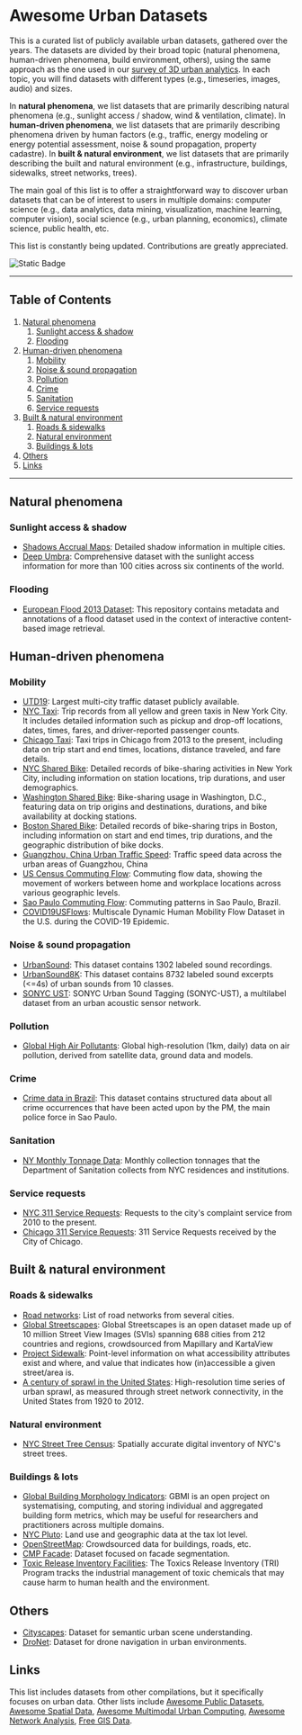 # Awesome Urban Datasets

This is a curated list of publicly available urban datasets, gathered over the years. The datasets are divided by their broad topic (natural phenomena, human-driven phenomena, build environment, others), using the same approach as the one used in our [survey of 3D urban analytics](https://urbantk.org/survey-3d/). In each topic, you will find datasets with different types (e.g., timeseries, images, audio) and sizes.

In **natural phenomena**, we list datasets that are primarily describing natural phenomena (e.g., sunlight access / shadow, wind & ventilation, climate). 
In **human-driven phenomena**, we list datasets that are primarily describing phenomena driven by human factors (e.g., traffic, energy modeling or energy potential assessment, noise & sound propagation, property cadastre). 
In **built & natural environment**, we list datasets that are primarily describing the built and natural environment (e.g., infrastructure, buildings, sidewalks, street networks, trees). 

The main goal of this list is to offer a straightforward way to discover urban datasets that can be of interest to users in multiple domains: computer science (e.g., data analytics, data mining, visualization, machine learning, computer vision), social science (e.g., urban planning, economics), climate science, public health, etc.

This list is constantly being updated. Contributions are greatly appreciated.

![Static Badge](https://img.shields.io/badge/No.%20datasets-32-brightgreen)

***
## Table of Contents

1. [Natural phenomena](#natural-phenomena)
   1. [Sunlight access & shadow](#sunlight-access--shadow)
   2. [Flooding](#flooding)
2. [Human-driven phenomena](#human-driven-phenomena)
   1. [Mobility](#mobility)
   2. [Noise & sound propagation](#noise--sound-propagation)
   3. [Pollution](#pollution)
   4. [Crime](#crime)
   5. [Sanitation](#sanitation)
   6. [Service requests](#service-requests)
3. [Built & natural environment](#built--natural-environment)
   1. [Roads & sidewalks](#roads--sidewalks)
   2. [Natural environment](#natural-environment)
   3. [Buildings & lots](#buildings--lots)
4. [Others](#others)
5. [Links](#links)


***

## Natural phenomena

### Sunlight access & shadow

- [Shadows Accrual Maps](https://github.com/ViDA-NYU/shadow-accrual-maps): Detailed shadow information in multiple cities.
- [Deep Umbra](https://urbantk.org/shadows/): Comprehensive dataset with the sunlight access information for more than 100 cities across six continents of the world.

### Flooding

- [European Flood 2013 Dataset](https://github.com/cvjena/eu-flood-dataset): This repository contains metadata and annotations of a flood dataset used in the context of interactive content-based image retrieval.

## Human-driven phenomena

### Mobility

- [UTD19](https://utd19.ethz.ch/): Largest multi-city traffic dataset publicly available.
- [NYC Taxi](https://www1.nyc.gov/site/tlc/about/tlc-trip-record-data.page): Trip records from all yellow and green taxis in New York City. It includes detailed information such as pickup and drop-off locations, dates, times, fares, and driver-reported passenger counts.
- [Chicago Taxi](https://data.cityofchicago.org/Transportation/Taxi-Trips-2013-2023-/wrvz-psew/about_data): Taxi trips in Chicago from 2013 to the present, including data on trip start and end times, locations, distance traveled, and fare details.
- [NYC Shared Bike](https://www.citibikenyc.com/system-data): Detailed records of bike-sharing activities in New York City, including information on station locations, trip durations, and user demographics.
- [Washington Shared Bike](https://www.capitalbikeshare.com/system-data): Bike-sharing usage in Washington, D.C., featuring data on trip origins and destinations, durations, and bike availability at docking stations.
- [Boston Shared Bike](https://s3.amazonaws.com/hubway-data/index.html): Detailed records of bike-sharing trips in Boston, including information on start and end times, trip durations, and the geographic distribution of bike docks.
- [Guangzhou, China Urban Traffic Speed](https://zenodo.org/record/1205229): Traffic speed data across the urban areas of Guangzhou, China
- [US Census Commuting Flow](https://www.census.gov/topics/employment/commuting/guidance/flows.html): Commuting flow data, showing the movement of workers between home and workplace locations across various geographic levels.
- [Sao Paulo Commuting Flow](https://transparencia.metrosp.com.br/dataset/pesquisa-origem-e-destino): Commuting patterns in Sao Paulo, Brazil.
- [COVID19USFlows](https://github.com/GeoDS/COVID19USFlows): Multiscale Dynamic Human Mobility Flow Dataset in the U.S. during the COVID-19 Epidemic.

### Noise & sound propagation

- [UrbanSound](https://urbansounddataset.weebly.com/urbansound.html): This dataset contains 1302 labeled sound recordings.
- [UrbanSound8K](https://urbansounddataset.weebly.com/urbansound8k.html): This dataset contains 8732 labeled sound excerpts (<=4s) of urban sounds from 10 classes.
- [SONYC UST](https://zenodo.org/record/2590742#.X1mVrmdKjOQ): SONYC Urban Sound Tagging (SONYC-UST), a multilabel dataset from an urban acoustic sensor network.

### Pollution

- [Global High Air Pollutants](https://weijing-rs.github.io/product.html): Global high-resolution (1km, daily) data on air pollution, derived from satellite data, ground data and models.

### Crime

- [Crime data in Brazil](https://www.kaggle.com/inquisitivecrow/crime-data-in-brazil): This dataset contains structured data about all crime occurrences that have been acted upon by the PM, the main police force in Sao Paulo.

### Sanitation

- [NY Monthly Tonnage Data](https://data.cityofnewyork.us/City-Government/DSNY-Monthly-Tonnage-Data/ebb7-mvp5/about_data): Monthly collection tonnages that the Department of Sanitation collects from NYC residences and institutions.

### Service requests
- [NYC 311 Service Requests](https://data.cityofnewyork.us/Social-Services/311-Service-Requests-from-2010-to-Present/erm2-nwe9/about_data): Requests to the city's complaint service from 2010 to the present.
- [Chicago 311 Service Requests](https://data.cityofchicago.org/Service-Requests/311-Service-Requests/v6vf-nfxy): 311 Service Requests received by the City of Chicago.

## Built & natural environment

### Roads & sidewalks

- [Road networks](https://networkrepository.com/road.php): List of road networks from several cities.
- [Global Streetscapes](https://github.com/ualsg/global-streetscapes): Global Streetscapes is an open dataset made up of 10 million Street View Images (SVIs) spanning 688 cities from 212 countries and regions, crowdsourced from Mapillary and KartaView
- [Project Sidewalk](https://sidewalk-chicago.cs.washington.edu/api): Point-level information on what accessibility attributes exist and where, and value that indicates how (in)accessible a given street/area is.
- [A century of sprawl in the United States](https://datadryad.org/stash/dataset/doi:10.5061/dryad.3k502): High-resolution time series of urban sprawl, as measured through street network connectivity, in the United States from 1920 to 2012.

### Natural environment

- [NYC Street Tree Census](https://www.nycgovparks.org/trees/treescount): Spatially accurate digital inventory of NYC's street trees.

### Buildings & lots

- [Global Building Morphology Indicators](https://github.com/ualsg/global-building-morphology-indicators): GBMI is an open project on systematising, computing, and storing individual and aggregated building form metrics, which may be useful for researchers and practitioners across multiple domains.
- [NYC Pluto](https://www.nyc.gov/site/planning/data-maps/open-data/dwn-pluto-mappluto.page): Land use and geographic data at the tax lot level.
- [OpenStreetMap](http://www.geofabrik.de/data/download.html): Crowdsourced data for buildings, roads, etc.
- [CMP Facade](http://cmp.felk.cvut.cz/~tylecr1/facade/): Dataset focused on facade segmentation.
- [Toxic Release Inventory Facilities](https://www.epa.gov/toxics-release-inventory-tri-program/tri-data-and-tools): The Toxics Release Inventory (TRI) Program tracks the industrial management of toxic chemicals that may cause harm to human health and the environment.

## Others

- [Cityscapes](https://www.cityscapes-dataset.com/): Dataset for semantic urban scene understanding.
- [DroNet](https://rpg.ifi.uzh.ch/dronet.html): Dataset for drone navigation in urban environments.



## Links

This list includes datasets from other compilations, but it specifically focuses on urban data. Other lists include [Awesome Public Datasets](https://github.com/awesomedata/awesome-public-datasets), [Awesome Spatial Data](https://github.com/bchapuis/awesome-spatial-data), [Awesome Multimodal Urban Computing](https://github.com/yoshall/Awesome-Multimodal-Urban-Computing#taxonomy-and-summary-of-open-sourced-dataset), [Awesome Network Analysis](https://github.com/briatte/awesome-network-analysis?tab=readme-ov-file#datasets), [Free GIS Data](https://freegisdata.rtwilson.com/).


